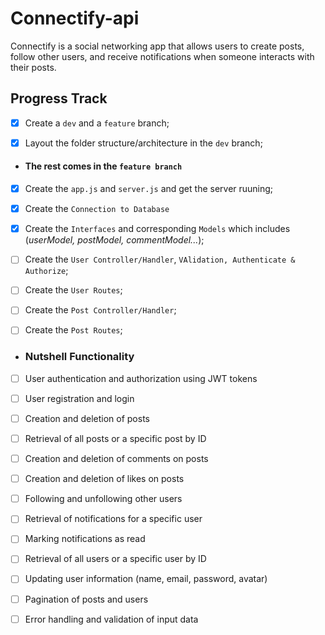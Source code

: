 # Connectify-api
Connectify is a social networking app that allows users to create posts, follow other users, and receive notifications when someone interacts with their posts.

## Progress Track
- [x] Create a `dev` and a `feature` branch;

- [x] Layout the folder structure/architecture in the `dev` branch;

- #### The rest comes in the `feature branch`

- [x] Create the `app.js` and `server.js` and get the server ruuning;

- [x] Create the `Connection to Database`

- [x] Create the `Interfaces` and corresponding `Models` which includes (*userModel, postModel, commentModel...*);

- [ ] Create the `User Controller/Handler`, `VAlidation, Authenticate & Authorize`;

- [ ] Create the `User Routes`;

- [ ] Create the `Post Controller/Handler`;

- [ ] Create the `Post Routes`;

- ### Nutshell Functionality 
- [ ] User authentication and authorization using JWT tokens

- [ ] User registration and login

- [ ] Creation and deletion of posts

- [ ] Retrieval of all posts or a specific post by ID

- [ ] Creation and deletion of comments on posts

- [ ] Creation and deletion of likes on posts

- [ ] Following and unfollowing other users

- [ ] Retrieval of notifications for a specific user

- [ ] Marking notifications as read

- [ ] Retrieval of all users or a specific user by ID

- [ ] Updating user information (name, email, password, avatar)

- [ ] Pagination of posts and users

- [ ] Error handling and validation of input data
